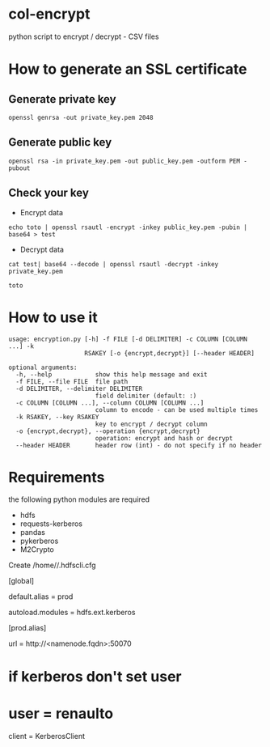 # col-encrypt
python script to encrypt / decrypt - CSV files

# How to generate an SSL certificate
## Generate private key
`openssl genrsa -out private_key.pem 2048`

## Generate public key
`openssl rsa -in private_key.pem -out public_key.pem -outform PEM -pubout`

## Check your key 
- Encrypt data

`echo toto | openssl rsautl -encrypt -inkey public_key.pem -pubin | base64 > test`

- Decrypt data

`cat test| base64 --decode | openssl rsautl -decrypt -inkey private_key.pem`

`toto`

# How to use it
```
usage: encryption.py [-h] -f FILE [-d DELIMITER] -c COLUMN [COLUMN ...] -k
                     RSAKEY [-o {encrypt,decrypt}] [--header HEADER]

optional arguments:
  -h, --help            show this help message and exit
  -f FILE, --file FILE  file path
  -d DELIMITER, --delimiter DELIMITER
                        field delimiter (default: :)
  -c COLUMN [COLUMN ...], --column COLUMN [COLUMN ...]
                        column to encode - can be used multiple times
  -k RSAKEY, --key RSAKEY
                        key to encrypt / decrypt column
  -o {encrypt,decrypt}, --operation {encrypt,decrypt}
                        operation: encrypt and hash or decrypt
  --header HEADER       header row (int) - do not specify if no header
```

# Requirements
the following python modules are required
 - hdfs
 - requests-kerberos
 - pandas
 - pykerberos
 - M2Crypto

Create /home/<username>/.hdfscli.cfg

[global]

default.alias = prod

autoload.modules = hdfs.ext.kerberos

[prod.alias]

url = http://<namenode.fqdn>:50070

# if kerberos don't set user

# user = renaulto

client = KerberosClient
